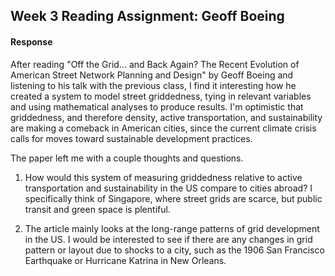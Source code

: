 ## Week 3 Reading Assignment: Geoff Boeing

#### Response

After reading "Off the Grid... and Back Again? The Recent Evolution of American Street Network Planning and Design" by Geoff Boeing and listening to his talk with the previous class, I find it interesting how he created a system to model street griddedness, tying in relevant variables and using mathematical analyses to produce results. I'm optimistic that griddedness, and therefore density, active transportation, and sustainability are making a comeback in American cities, since the current climate crisis calls for moves toward sustainable development practices. 

The paper left me with a couple thoughts and questions.

1. How would this system of measuring griddedness relative to active transportation and sustainability in the US compare to cities abroad? I specifically think of Singapore, where street grids are scarce, but public transit and green space is plentiful. 

2. The article mainly looks at the long-range patterns of grid development in the US. I would be interested to see if there are any changes in grid pattern or layout due to shocks to a city, such as the 1906 San Francisco Earthquake or Hurricane Katrina in New Orleans. 
